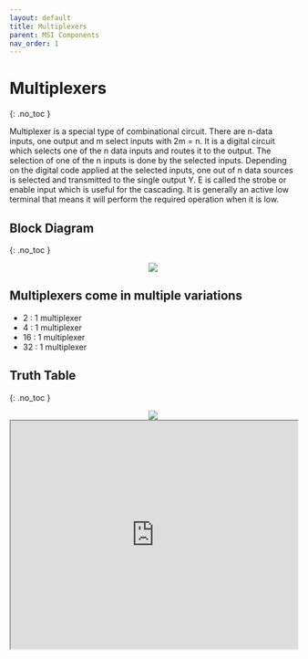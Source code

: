 ```yaml
---
layout: default
title: Multiplexers
parent: MSI Components
nav_order: 1
---
```


# Multiplexers
{: .no_toc }

Multiplexer is a special type of combinational circuit. 
There are n-data inputs, one output and m select inputs with 2m = n. 
It is a digital circuit which selects one of the n data inputs and routes it to the output. 
The selection of one of the n inputs is done by the selected inputs. Depending on the digital code applied at the selected inputs, one out of n data sources is selected and transmitted to the single output Y. 
E is called the strobe or enable input which is useful for the cascading. It is generally an active low terminal that means it will perform the required operation when it is low.


## Block Diagram
{: .no_toc }

<div style="text-align:center"><img src="/assets/images/n_onemultiplexer_blockdiagram.jpg" /></div>



## Multiplexers come in multiple variations
   
* 2 : 1 multiplexer
* 4 : 1 multiplexer
* 16 : 1 multiplexer
* 32 : 1 multiplexer

## Truth Table
{: .no_toc }

<div style="text-align:center"><img src="/assets/images/two_onemultiplexer_truthtable.jpg" /></div>



<iframe width="100%" height="400px" src="https://circuitverse.org/simulator/embed/746" id="projectPreview" scrolling="no" webkitAllowFullScreen mozAllowFullScreen allowFullScreen> </iframe>
